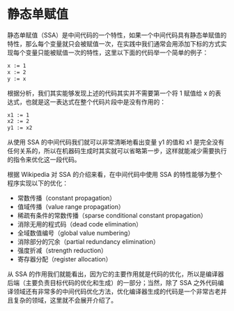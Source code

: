 # 静态单赋值

静态单赋值（SSA）是中间代码的一个特性，如果一个中间代码具有静态单赋值的特性，那么每个变量就只会被赋值一次，在实践中我们通常会用添加下标的方式实现每个变量只能被赋值一次的特性，这里以下面的代码举一个简单的例子：

```sh
x := 1
x := 2
y := x
```

根据分析，我们其实能够发现上述的代码其实并不需要第一个将 1 赋值给 x 的表达式，也就是这一表达式在整个代码片段中是没有作用的：

```sh
x1 := 1
x2 := 2
y1 := x2
```

从使用 SSA 的中间代码我们就可以非常清晰地看出变量 y1 的值和 x1 是完全没有任何关系的，所以在机器码生成时其实就可以省略第一步，这样就能减少需要执行的指令来优化这一段代码。

根据 Wikipedia 对 SSA 的介绍来看，在中间代码中使用 SSA 的特性能够为整个程序实现以下的优化：

- 常数传播（constant propagation）
- 值域传播（value range propagation）
- 稀疏有条件的常数传播（sparse conditional constant propagation）
- 消除无用的程式码（dead code elimination）
- 全域数值编号（global value numbering）
- 消除部分的冗余（partial redundancy elimination）
- 强度折减（strength reduction）
- 寄存器分配（register allocation）

从 SSA 的作用我们就能看出，因为它的主要作用就是代码的优化，所以是编译器后端（主要负责目标代码的优化和生成）的一部分；当然，除了 SSA 之外代码编译领域还有非常多的中间代码优化方法，优化编译器生成的代码是一个非常古老并且复杂的领域，这里就不会展开介绍了。